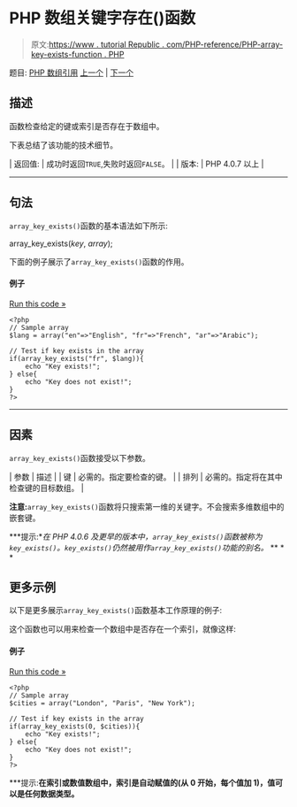 # PHP 数组关键字存在()函数

> 原文:[https://www . tutorial Republic . com/PHP-reference/PHP-array-key-exists-function . PHP](https://www.tutorialrepublic.com/php-reference/php-array-key-exists-function.php)

题目: [PHP 数组引用](php-array-functions.php) [上一个](php-array-intersect-function.php) | [下一个](php-array-key-first-function.php)

## 描述

函数检查给定的键或索引是否存在于数组中。

下表总结了该功能的技术细节。

| 返回值: | 成功时返回`TRUE`,失败时返回`FALSE`。 |
| 版本: | PHP 4.0.7 以上 |

* * *

## 句法

`array_key_exists()`函数的基本语法如下所示:

array_key_exists(*key*, *array*);

下面的例子展示了`array_key_exists()`函数的作用。

#### 例子

[Run this code »](../codelab.php?topic=php&file=check-if-a-key-exists-in-the-array "Run this code to view the output")

```
<?php
// Sample array
$lang = array("en"=>"English", "fr"=>"French", "ar"=>"Arabic");

// Test if key exists in the array
if(array_key_exists("fr", $lang)){
    echo "Key exists!";
} else{
    echo "Key does not exist!";
}
?>
```

* * *

## 因素

`array_key_exists()`函数接受以下参数。

| 参数 | 描述 |
| 键 | 必需的。指定要检查的键。 |
| 排列 | 必需的。指定将在其中检查键的目标数组。 |

**注意:**`array_key_exists()`函数将只搜索第一维的关键字。不会搜索多维数组中的嵌套键。

 ***提示:**在 PHP 4.0.6 及更早的版本中，`array_key_exists()`函数被称为`key_exists()`。`key_exists()`仍然被用作`array_key_exists()`功能的别名。*  ** * *

## 更多示例

以下是更多展示`array_key_exists()`函数基本工作原理的例子:

这个函数也可以用来检查一个数组中是否存在一个索引，就像这样:

#### 例子

[Run this code »](../codelab.php?topic=php&file=check-whether-an-index-exist-in-the-array "Run this code to view the output")

```
<?php
// Sample array
$cities = array("London", "Paris", "New York");

// Test if key exists in the array
if(array_key_exists(0, $cities)){
    echo "Key exists!";
} else{
    echo "Key does not exist!";
}
?>
```

 ***提示:**在索引或数值数组中，索引是自动赋值的(从 0 开始，每个值加 1)，值可以是任何数据类型。**